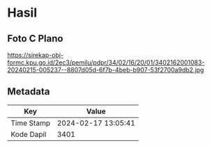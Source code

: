 # Hasil

## Foto C Plano

https://sirekap-obj-formc.kpu.go.id/2ec3/pemilu/pdpr/34/02/16/20/01/3402162001083-20240215-005237--8807d05d-6f7b-4beb-b907-53f2700a9db2.jpg


## Metadata

| Key        | Value               |
| ---------- | ------------------- |
| Time Stamp | 2024-02-17 13:05:41 |
| Kode Dapil | 3401                |




